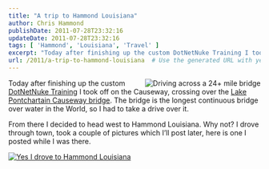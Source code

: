 ```yaml
---
title: "A trip to Hammond Louisiana"
author: Chris Hammond
publishDate: 2011-07-28T23:32:16
updateDate: 2011-07-28T23:32:16
tags: [ 'Hammond', 'Louisiana', 'Travel' ]
excerpt: "Today after finishing up the custom DotNetNuke Training I took off on the Causeway, crossing over the Lake Pontchartain Causeway bridge. The bridge is the longest continuous bridge over water in the World, so I had to take a drive over it.  From there I decided to head west to Hammond Louisiana. Why not? I drove through town, took a couple of pictures which I’ll post later, here is one I posted while I was there.  "
url: /2011/a-trip-to-hammond-louisiana  # Use the generated URL with year
---
```

<p><a title="Driving across a 24+ mile bridge" href="https://www.flickr.com/photos/17726343@N00/5986088958/"><img border="0" alt="Driving across a 24+ mile bridge" align="right" src="https://static.flickr.com/6124/5986088958_f4c6a2fef7_m.jpg" /></a>Today after finishing up the custom <a href="https://www.dotnetnuke.com"><a href="https://bit.ly/DnnTraining" target="_blank">DotNetNuke Training</a> I</a> took off on the Causeway, crossing over the <a href="https://en.wikipedia.org/wiki/Lake_Pontchartrain_Causeway" target="_blank">Lake Pontchartain Causeway bridge</a>. The bridge is the longest continuous bridge over water in the World, so I had to take a drive over it.</p>  <p>From there I decided to head west to Hammond Louisiana. Why not? I drove through town, took a couple of pictures which I’ll post later, here is one I posted while I was there.</p>  <p><a title="Yes I drove to Hammond Louisiana" href="https://www.flickr.com/photos/17726343@N00/5986232862/"><img border="0" alt="Yes I drove to Hammond Louisiana" src="https://static.flickr.com/6125/5986232862_fd4914a81b_m.jpg" /></a></p>

